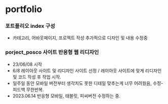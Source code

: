 # portfolio #

### 포트폴리오 index 구성 ###
  - 카테고리, 어바웃페이지, 프로젝트 작성
  추가적으로 디자인 및 내용 수정중
 

### porject_posco 사이트 반응형 웹 리디자인 ###
  - 23/06/08 시작
  - 6/8 레이아웃 사이트 및 리디자인 사이트 선정 /  레이아웃 사이트에 맞게 리디자인 및 코드 작성 후 작업 시작.
  - 일주일 동안 모바일 버전부터 생각치도 못한 디테일  맞추는게 너무 어려웠음, 수정-피드백 무한반복. 
  - 2023.06.14 반응형 모바일, 태블릿, 피씨버전 수정하는 중. 